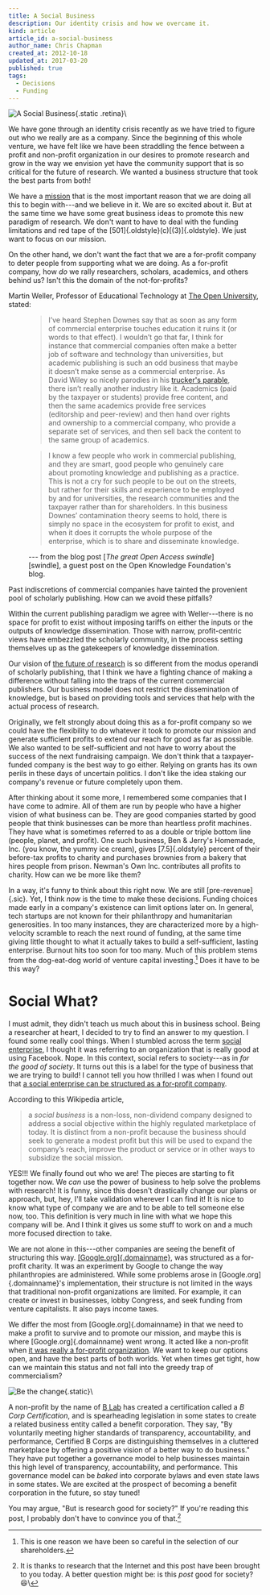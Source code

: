 ```yaml
---
title: A Social Business
description: Our identity crisis and how we overcame it.
kind: article
article_id: a-social-business
author_name: Chris Chapman
created_at: 2012-10-18
updated_at: 2017-03-20
published: true
tags:
  - Decisions
  - Funding
---
```


<div class="aside img">

![A Social Business](social-business.png){.static .retina}\

</div>

We have gone through an identity crisis recently as we have tried to figure out
who we really are as a company. Since the beginning of this whole venture, we
have felt like we have been straddling the fence between a profit and
non-profit organization in our desires to promote research and grow in the way
we envision yet have the community support that is so critical for the future
of research. We wanted a business structure that took the best parts from
both!

<!--MORE-->

We have a [mission] that is the most important reason that we are doing all
this to begin with---and we believe in it. We are so excited about it. But at
the same time we have some great business ideas to promote this new paradigm of
research. We don't want to have to deal with the funding limitations and red
tape of the [501]{.oldstyle}(c)[(3)]{.oldstyle}. We just want to focus on our
mission.

On the other hand, we don't want the fact that we are a for-profit company to
deter people from supporting what we are doing. As a for-profit company, how
_do_ we rally researchers, scholars, academics, and others behind us? Isn't
this the domain of the not-for-profits?

Martin Weller, Professor of Educational Technology at [The Open University],
stated:

<figure class="bq grab">

> I’ve heard Stephen Downes say that as soon as any form of commercial
> enterprise touches education it ruins it (or words to that effect). I
> wouldn’t go that far, I think for instance that commercial companies often
> make a better job of software and technology than universities, but academic
> publishing is such an odd business that maybe it doesn’t make sense as a
> commercial enterprise. As David Wiley so nicely parodies in his [trucker's
> parable][parable], there isn’t really another industry like it. Academics
> (paid by the taxpayer or students) provide free content, and then the same
> academics provide free services (editorship and peer-review) and then hand
> over rights and ownership to a commercial company, who provide a separate set
> of services, and then sell back the content to the same group of academics.

> I know a few people who work in commercial publishing, and they are smart,
> good people who genuinely care about promoting knowledge and publishing as a
> practice. This is not a cry for such people to be out on the streets, but
> rather for their skills and experience to be employed by and for
> universities, the research communities and the taxpayer rather than for
> shareholders. In this business Downes’ contamination theory seems to hold,
> there is simply no space in the ecosystem for profit to exist, and when it
> does it corrupts the whole purpose of the enterprise, which is to share and
> disseminate knowledge.

<figcaption>--- from the blog post [<cite>The great Open Access swindle</cite>][swindle], a guest post on the Open Knowledge Foundation's blog.</figcaption>
</figure>

Past indiscretions of commercial companies have tainted the provenient pool of
scholarly publishing. How can we avoid these pitfalls?

Within the current publishing paradigm we agree with Weller---there is no space
for profit to exist without imposing tariffs on either the inputs or the
outputs of knowledge dissemination. Those with narrow, profit-centric views
have embezzled the scholarly community, in the process setting themselves up as
the gatekeepers of knowledge dissemination.

Our vision of [the future of research][future] is so different from the modus
operandi of scholarly publishing, that I think we have a fighting chance of
making a difference without falling into the traps of the current commercial
publishers. Our business model does not restrict the dissemination of
knowledge, but is based on providing tools and services that help with the
actual process of research.

Originally, we felt strongly about doing this as a for-profit company so we
could have the flexibility to do whatever it took to promote our mission and
generate sufficient profits to extend our reach for good as far as possible. We
also wanted to be self-sufficient and not have to worry about the success of
the next fundraising campaign. We don't think that a taxpayer-funded company is
the best way to go either. Relying on grants has its own perils in these days
of uncertain politics. I don't like the idea staking our company's revenue or
future completely upon them.

After thinking about it some more, I remembered some companies that I have come
to admire. All of them are run by people who have a higher vision of what
business can be. They are good companies started by good people that think
businesses can be more than heartless profit machines. They have what is
sometimes referred to as a double or triple bottom line (people, planet, and
profit). One such business, Ben & Jerry's Homemade, Inc. (you know, the yummy
ice cream), gives [7.5]{.oldstyle} percent of their before-tax profits to
charity and purchases brownies from a bakery that hires people from prison.
Newman's Own Inc. contributes all profits to charity. How can we be more like
them?

In a way, it's funny to think about this right now. We are still
[pre-revenue]{.sic}. Yet, I think _now_ is the time to make these decisions.
Funding choices made early in a company's existence can limit options later on.
In general, tech startups are not known for their philanthropy and humanitarian
generosities. In too many instances, they are characterized more by a
high-velocity scramble to reach the next round of funding, at the same time
giving little thought to what it actually takes to build a self-sufficient,
lasting enterprise. Burnout hits too soon for too many. Much of this problem
stems from the dog-eat-dog world of venture capital investing.[^shareholders]
Does it have to be this way?

# Social What?

I must admit, they didn't teach us much about this in business school. Being a
researcher at heart, I decided to try to find an answer to my question. I found
some really cool things. When I stumbled across the term [social enterprise], I
thought it was referring to an organization that is really good at using
Facebook. Nope. In this context, social refers to society---as in _for the good
of society_. It turns out this is a label for the type of business that we are
trying to build! I cannot tell you how thrilled I was when I found out that [a
social enterprise can be structured as a for-profit company][social business].

According to this Wikipedia article,

<div class="bq grab">

> a <dfn id="socialbusiness">social business</dfn> is a non-loss, non-dividend
> company designed to address a social objective within the highly regulated
> marketplace of today.  It is distinct from a non-profit because the business
> should seek to generate a modest profit but this will be used to expand the
> company’s reach, improve the product or service or in other ways to subsidize
> the social mission.

</div>

YES!!! We finally found out who we are! The pieces are starting to fit together
now. We _can_ use the power of business to help solve the problems with
research! It is funny, since this doesn't drastically change our plans or
approach, but, hey, I'll take validation wherever I can find it! It is nice to
know what type of company we are and to be able to tell someone else now, too.
This definition is very much in line with what we hope this company will be.
And I think it gives us some stuff to work on and a much more focused direction
to take.

We are not alone in this---other companies are seeing the benefit of
structuring this way. [[Google.org]{.domainname}][nytimes article on
Google.org], was structured as a for-profit charity. It was an experiment by
Google to change the way philanthropies are administered. While some problems
arose in [Google.org]{.domainname}'s implementation, their structure is not
limited in the ways that traditional non-profit organizations are limited. For
example, it can create or invest in businesses, lobby Congress, and seek
funding from venture capitalists. It also pays income taxes.

We differ the most from [Google.org]{.domainname} in that we need to make a
profit to survive and to promote our mission, and maybe this is where
[Google.org]{.domainname} went wrong. It acted like a non-profit when [it was
really a for-profit organization][nytimes followup]. We want to keep our
options open, and have the best parts of both worlds. Yet when times get tight,
how can we maintain this status and not fall into the greedy trap of
commercialism?

<div class="aside img">

![Be the change](bthechangebadge.jpg){.static}\

</div>

A non-profit by the name of [B Lab][blab intro] has created a certification
called a <dfn id="def:b-corp-certification">B Corp Certification</dfn>, and is
spearheading legislation in some states to create a related business entity
called a benefit corporation. They say, "By voluntarily meeting higher
standards of transparency, accountability, and performance, Certified B Corps
are distinguishing themselves in a cluttered marketplace by offering a positive
vision of a better way to do business." They have put together a governance
model to help businesses maintain this high level of transparency,
accountability, and performance. This governance model can be _baked_ into
corporate bylaws and even state laws in some states. We are excited at the
prospect of becoming a benefit corporation in the future, so stay tuned!

You may argue, "But is research good for society?" If you're reading this post,
I probably don't have to convince you of that.[^goodforsociety]

[mission]: </company/#sec:mission> "Pentandra's mission"
[The Open University]: <http://www.open.ac.uk/>
[parable]: <http://chronicle.com/blogs/wiredcampus/david-wiley-the-parable-of-the-inventorthe-trucker/7244>
[swindle]: <http://blog.okfn.org/2012/10/22/the-great-open-access-swindle/>
[future]: </research/#sec:future> "Pentandra → The Future of Research: A Manifesto"
[social enterprise]: <http://en.wikipedia.org/wiki/Social_enterprise> "Social Enterprise on Wikipedia"
[social business]: <http://en.wikipedia.org/wiki/Social_business> "Social Business on Wikipedia"
[nytimes article on Google.org]: <http://news.blogs.nytimes.com/2006/09/14/philanthropy-googles-way-not-the-usual/>
[nytimes followup]: <http://www.nytimes.com/2011/01/30/business/30charity.html?pagewanted=all>
[BLab intro]: <http://www.bcorporation.net/what-are-b-corps/the-non-profit-behind-b-corps>

[^goodforsociety]:

    It is thanks to research that the Internet and this post have been brought
    to you today. A better question might be: is this _post_ good for
    society? :satisfied:\ 

[^shareholders]:

    This is one reason we have been so careful in the selection of our
    shareholders.
